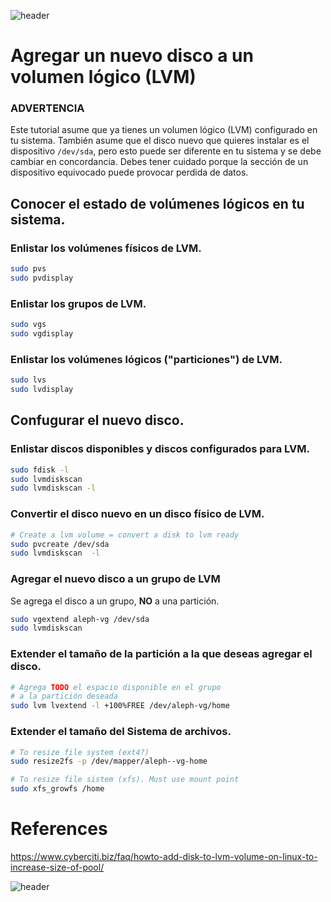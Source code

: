 
![header](/Tutoriales-IFC/assets/header.png)





# Agregar un nuevo disco a un volumen lógico (LVM)

### **ADVERTENCIA**
Este tutorial asume que ya tienes un volumen lógico (LVM) configurado en tu sistema. También asume que el disco nuevo
que quieres instalar es el dispositivo `/dev/sda`, pero esto puede ser diferente en tu sistema y se debe cambiar en
concordancia. Debes tener cuidado porque la sección de un dispositivo equivocado puede provocar perdida de datos.



## Conocer el estado de volúmenes lógicos en tu sistema.

### Enlistar los volúmenes físicos de LVM.

```bash
sudo pvs
sudo pvdisplay
```

### Enlistar los grupos de LVM.

```bash
sudo vgs
sudo vgdisplay
```

### Enlistar los volúmenes lógicos ("particiones") de LVM.

```bash
sudo lvs
sudo lvdisplay
```

## Confugurar el nuevo disco.

### Enlistar discos disponibles y discos configurados para LVM.

```bash
sudo fdisk -l
sudo lvmdiskscan
sudo lvmdiskscan -l
```

### Convertir el disco nuevo en un  disco físico de LVM.

```bash
# Create a lvm volume = convert a disk to lvm ready
sudo pvcreate /dev/sda
sudo lvmdiskscan  -l
```

### Agregar el nuevo disco a un grupo de LVM

Se agrega el disco a un grupo, **NO** a una partición.

```bash
sudo vgextend aleph-vg /dev/sda
sudo lvmdiskscan
```

### Extender el tamaño de la partición a la que deseas agregar el disco.

```bash
# Agrega TODO el espacio disponible en el grupo
# a la partición deseada
sudo lvm lvextend -l +100%FREE /dev/aleph-vg/home
```

### Extender el tamaño del **Sistema de archivos**.

```bash
# To resize file system (ext4?)
sudo resize2fs -p /dev/mapper/aleph--vg-home

# To resize file sistem (xfs). Must use mount point
sudo xfs_growfs /home
```

# References
https://www.cyberciti.biz/faq/howto-add-disk-to-lvm-volume-on-linux-to-increase-size-of-pool/





![header](/Tutoriales-IFC/assets/header.png)

